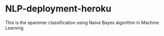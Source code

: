 # NLP-deployment-heroku
This is the spammer classification using Naive Bayes algorithm in Machine Learning
